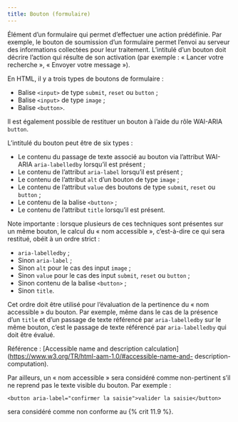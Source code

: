 ```yaml
---
title: Bouton (formulaire) 
---
```


Élément d’un formulaire qui permet d’effectuer une action prédéfinie. Par
exemple, le bouton de soumission d’un formulaire permet l’envoi au serveur des
informations collectées pour leur traitement. L’intitulé d’un bouton doit
décrire l’action qui résulte de son activation (par exemple : « Lancer votre
recherche », « Envoyer votre message »).

En HTML, il y a trois types de boutons de formulaire :
* Balise `<input>` de type `submit`, `reset` ou `button` ; 
* Balise `<input>` de type `image` ; 
* Balise `<button>`. 

Il est également possible de restituer un bouton à l’aide du rôle WAI-ARIA
`button`.

L’intitulé du bouton peut être de six types :
* Le contenu du passage de texte associé au bouton via l’attribut WAI-ARIA `aria-labelledby` lorsqu’il est présent ; 
* Le contenu de l’attribut `aria-label` lorsqu’il est présent ; 
* Le contenu de l’attribut `alt` d’un bouton de type `image` ; 
* Le contenu de l’attribut `value` des boutons de type `submit`, `reset` ou `button` ; 
* Le contenu de la balise `<button>` ; 
* Le contenu de l’attribut `title` lorsqu’il est présent. 

Note importante : lorsque plusieurs de ces techniques sont présentes sur un
même bouton, le calcul du « nom accessible », c’est-à-dire ce qui sera
restitué, obéit à un ordre strict :
* `aria-labelledby` ; 
* Sinon `aria-label` ; 
* Sinon `alt` pour le cas des input `image` ; 
* Sinon `value` pour le cas des input `submit`, `reset` ou `button` ; 
* Sinon contenu de la balise `<button>` ; 
* Sinon `title`. 

Cet ordre doit être utilisé pour l’évaluation de la pertinence du « nom
accessible » du bouton. Par exemple, même dans le cas de la présence d’un
`title` et d’un passage de texte référencé par `aria-labelledby` sur le même
bouton, c’est le passage de texte référencé par `aria-labelledby` qui doit
être évalué.

Référence : [Accessible name and description
calculation](https://www.w3.org/TR/html-aam-1.0/#accessible-name-and-
description-computation).

Par ailleurs, un « nom accessible » sera considéré comme non-pertinent s’il ne
reprend pas le texte visible du bouton. Par exemple :

`<button aria-label="confirmer la saisie">valider la saisie</button>`

sera considéré comme non conforme au {% crit 11.9 %}.

